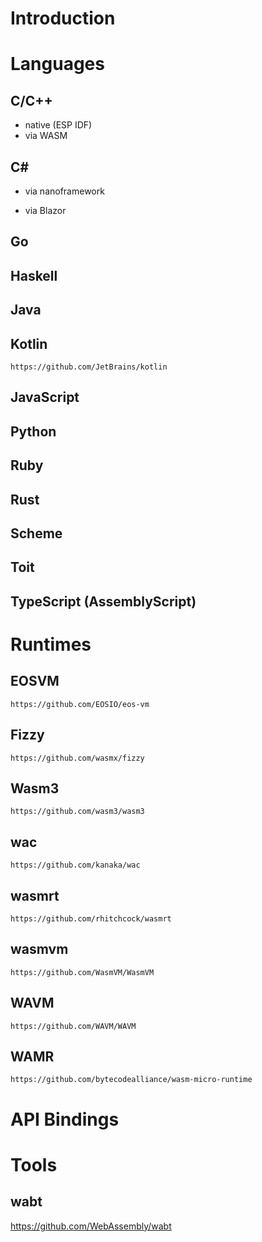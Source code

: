 # Introduction

# Languages

## C/C++

- native (ESP IDF)
- via WASM

## C#

- via nanoframework

- via Blazor

## Go

## Haskell

## Java

## Kotlin

    https://github.com/JetBrains/kotlin

## JavaScript

## Python

## Ruby

## Rust

## Scheme

## Toit

## TypeScript (AssemblyScript)


# Runtimes

## EOSVM

    https://github.com/EOSIO/eos-vm

## Fizzy

    https://github.com/wasmx/fizzy

## Wasm3

    https://github.com/wasm3/wasm3

## wac

    https://github.com/kanaka/wac

## wasmrt

    https://github.com/rhitchcock/wasmrt

## wasmvm

    https://github.com/WasmVM/WasmVM

## WAVM

    https://github.com/WAVM/WAVM

## WAMR

    https://github.com/bytecodealliance/wasm-micro-runtime

# API Bindings

# Tools

## wabt

https://github.com/WebAssembly/wabt
